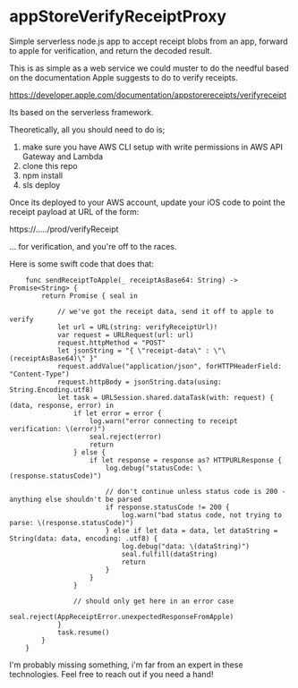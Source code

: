# appStoreVerifyReceiptProxy
Simple serverless node.js app to accept receipt blobs from an app, forward to apple for verification, and return the decoded result.

This is as simple as a web service we could muster to do the needful based on the documentation Apple suggests to do to verify receipts.

https://developer.apple.com/documentation/appstorereceipts/verifyreceipt

Its based on the serverless framework.

Theoretically, all you should need to do is;
1. make sure you have AWS CLI setup with write permissions in AWS API Gateway and Lambda
2. clone this repo
3. npm install
4. sls deploy

Once its deployed to your AWS account, update your iOS code to point the receipt payload at URL of the form:

https://.....<it will tell you after you deploy>/prod/verifyReceipt
  
... for verification, and you're off to the races.

Here is some swift code that does that:
	
~~~~	
	func sendReceiptToApple(_ receiptAsBase64: String) -> Promise<String> {
		return Promise { seal in
		
			// we've got the receipt data, send it off to apple to verify
			let url = URL(string: verifyReceiptUrl)!
			var request = URLRequest(url: url)
			request.httpMethod = "POST"
			let jsonString = "{ \"receipt-data\" : \"\(receiptAsBase64)\" }"
			request.addValue("application/json", forHTTPHeaderField: "Content-Type")
			request.httpBody = jsonString.data(using: String.Encoding.utf8)
			let task = URLSession.shared.dataTask(with: request) { (data, response, error) in
				if let error = error {
					log.warn("error connecting to receipt verification: \(error)")
					seal.reject(error)
					return
				} else {
					if let response = response as? HTTPURLResponse {
						log.debug("statusCode: \(response.statusCode)")
						
						// don't continue unless status code is 200 - anything else shouldn't be parsed
						if response.statusCode != 200 {
							log.warn("bad status code, not trying to parse: \(response.statusCode)")
						} else if let data = data, let dataString = String(data: data, encoding: .utf8) {
							log.debug("data: \(dataString)")
							seal.fulfill(dataString)
							return
						}
					}
				}
				
				// should only get here in an error case
				seal.reject(AppReceiptError.unexpectedResponseFromApple)
			}
			task.resume()
		}
	}	
~~~~

I'm probably missing something, i'm far from an expert in these technologies. Feel free to reach out if you need a hand!
